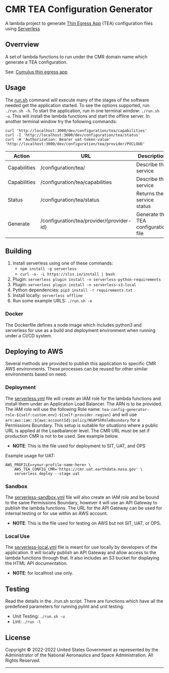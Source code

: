 # CMR TEA Configuration Generator
A lambda project to generate [Thin Egress App][teacode] (TEA) configuration files using [Serverless][sls]

## Overrview
A set of lambda functions to run under the CMR domain name which generate a TEA configuration.

See: [Cumulus thin egress app][tea]

## Usage

The [run.sh](run.sh) command will execute many of the stages of the software needed
get the application started. To see the options supported, run `./run.sh -h`. To
start the application, run in one terminal window: `./run.sh -o`. This will install
the lambda functions and start the offline server. In another terminal window try
the following commands:

    curl 'http://localhost:3000/dev/configuration/tea/capabilities'
    curl -I 'http://localhost:3000/dev/configuration/tea/status'
    curl -H 'Authorization: Bearer uat-token-value' 'http://localhost:3000/dev/configuration/tea/provider/POCLOUD'

| Action       | URL                                       | Description |
| ------------ | ----------------------------------------- | ----------- |
| Capabilities | /configuration/tea/                       | Describe the service |
| Capabilities | /configuration/tea/capabilities           | Describe the service |
| Status       | /configuration/tea/status                 | Returns the service status |
| Generate     | /configuration/tea/provider/{provider-id} | Generate the TEA configuration file |

## Building

1. Install serverless using one of these commands:
    * `npm install -g serverless`
    * `curl -o- -L https://slss.io/install | bash`
2. Plugin: `serverless plugin install -n serverless-python-requirements`
3. Plugin: `serverless plugin install -n serverless-s3-local`
4. Python dependencies: `pip3 install -r requirements.txt`
5. Install locally: `serverless offline`
6. Run some example URLS: `./run.sh -e`

### Docker

The Dockerfile defines a node image which includes python3 and serverless for
use as a build and deployment environment when running under a CI/CD system.

## Deploying to AWS

Several methods are provided to publish this application to specific CMR AWS
environments. These processes can be reused for other similar environments based
on need.

### Deployment

The [serverless.yml](serverless.yml) file will create an IAM role for the lambda
functions and install them under an Application Load Balancer. The ARN is to be
provided. The IAM role will use the following Role name:
`tea-config-generator-role-${self:custom.env}-${self:provider.region}` and will
use `arn:aws:iam::${aws:accountId}:policy/NGAPShRoleBoundary` for a Permissions
Boundary. This setup is suitable for situations where a public URL is applied at
the Loadbalancer level. The CMR URL must be set if production CMR is not to be used. See example below.

* **NOTE**: This is the file used for deployment to SIT, UAT, and OPS

Example usage for UAT:

	AWS_PROFILE=<your-profile-name-here> \
	    AWS_TEA_CONFIG_CMR='https://cmr.uat.earthdata.nasa.gov' \
	    serverless deploy --stage uat

### Sandbox
The [serverless-sandbox.yml](serverless-sandbox.yml) file will also create an IAM
role and be bound to the same Permissions Boundary, however it will use an API 
Gateway to publish the lambda functions. The URL for the API Gateway can be used
for internal testing or for use within an AWS account. 

* **NOTE**: This is the file used for testing on AWS but not SIT, UAT, or OPS.


### Local Use
The [serverless-local.yml](serverless-local.yml) file is meant for use locally by
developers of the application. It will locally publish an API Gateway and allow
access to the lambda functions through that. It also includes an S3 bucket for
displaying the HTML API documentation. 

* **NOTE**: for localhost use only.

## Testing
Read the details in the ./run.sh script. There are functions which have all the
predefined parameters for running pylint and unit testing:

* Unit Testing: `./run.sh -u`
* Lint: `./run -l`

## License
Copyright © 2022-2022 United States Government as represented by the Administrator
of the National Aeronautics and Space Administration. All Rights Reserved.

----

[tea]: https://nasa.github.io/cumulus/docs/deployment/thin_egress_app "Thin Egress App"
[teacode]: https://github.com/asfadmin/thin-egress-app "TEA @ GitHub"
[sls]: https://serverless.com "Serverless"
